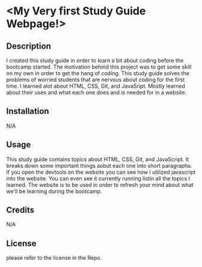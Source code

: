 # <My Very first Study Guide Webpage!>

## Description

I created this study guide in order to learn a bit about coding before the bootcamp started. 
The motivation behind this project was to get some skill on my own in order to get the hang of coding.
This study guide solves the problems of worried students that are nervous about coding for the first time.
I learned alot about HTML, CSS, Git, and JavaSript. Mostly learned about their uses and what each one does and is needed for in a website.



## Installation

N/A

## Usage

This study guide contains topics about HTML, CSS, Git, and JavaScript. It breaks down some important things aobut each one into short paragraphs. If you open the devtools on the website you can see how I utilized javascript into the website. You can even see it currently running listin all the topics I learned. The website is to be used in order to refresh your mind about what we'll be learning during the bootcamp.

## Credits

N/A

## License

please refer to the license in the Repo.
